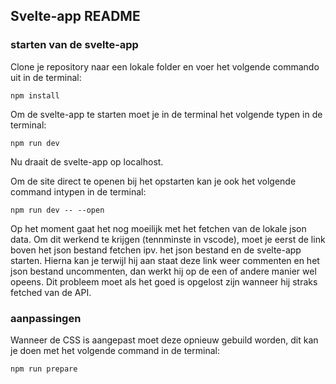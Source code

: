## Svelte-app README

### starten van de svelte-app
Clone je repository naar een lokale folder en voer het volgende commando uit in de terminal:
```console
npm install
```
Om de svelte-app te starten moet je in de terminal het volgende typen in de terminal:
```console
npm run dev
```
Nu draait de svelte-app op localhost.

Om de site direct te openen bij het opstarten kan je ook het volgende command intypen in de terminal:
```console
npm run dev -- --open
```

Op het moment gaat het nog moeilijk met het fetchen van de lokale json data.
Om dit werkend te krijgen (tennminste in vscode), moet je eerst de link boven het json bestand fetchen ipv. het json bestand en de svelte-app starten.
Hierna kan je terwijl hij aan  staat deze link weer commenten en het json bestand uncommenten, dan werkt hij op de een of andere manier wel opeens.
Dit probleem moet als het goed is opgelost zijn wanneer hij straks fetched van de API.

### aanpassingen
Wanneer de CSS is aangepast moet deze opnieuw gebuild worden, dit kan je doen met het volgende command in de terminal:
```console
npm run prepare
```